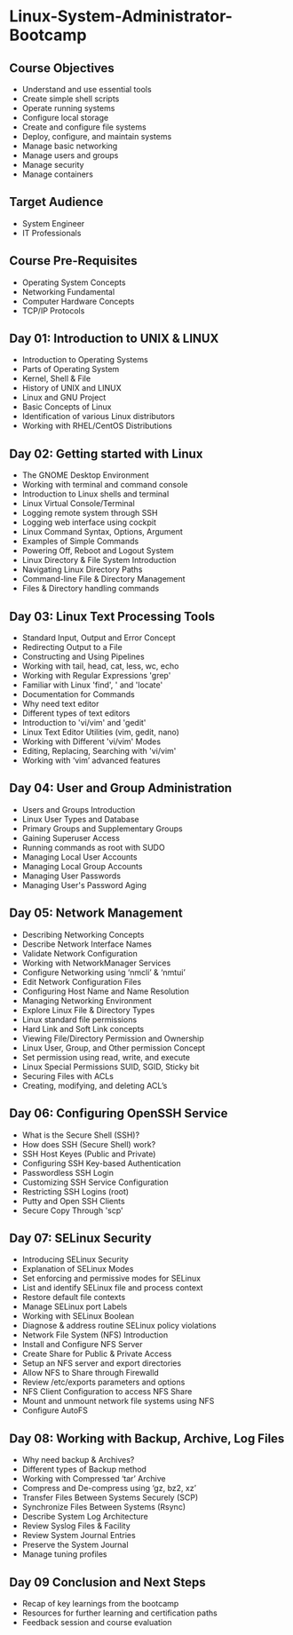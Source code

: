 # Linux-System-Administrator-Bootcamp

## Course Objectives
- Understand and use essential tools
- Create simple shell scripts
- Operate running systems
- Configure local storage
- Create and configure file systems
- Deploy, configure, and maintain systems
- Manage basic networking
- Manage users and groups
- Manage security
- Manage containers

## Target Audience
- System Engineer
- IT Professionals

## Course Pre-Requisites
- Operating System Concepts
- Networking Fundamental
- Computer Hardware Concepts
- TCP/IP Protocols

## Day 01: Introduction to UNIX & LINUX

- Introduction to Operating Systems
- Parts of Operating System
- Kernel, Shell & File
- History of UNIX and LINUX
- Linux and GNU Project
- Basic Concepts of Linux
- Identification of various Linux distributors
- Working with RHEL/CentOS Distributions

## Day 02: Getting started with Linux

- The GNOME Desktop Environment
- Working with terminal and command console
- Introduction to Linux shells and terminal
- Linux Virtual Console/Terminal
- Logging remote system through SSH
- Logging web interface using cockpit
- Linux Command Syntax, Options, Argument
- Examples of Simple Commands
- Powering Off, Reboot and Logout System
- Linux Directory & File System Introduction
- Navigating Linux Directory Paths
- Command-line File & Directory Management
- Files & Directory handling commands

## Day 03: Linux Text Processing Tools

- Standard Input, Output and Error Concept
- Redirecting Output to a File
- Constructing and Using Pipelines
- Working with tail, head, cat, less, wc, echo
- Working with Regular Expressions 'grep'
- Familiar with Linux 'find', ' and 'locate'
- Documentation for Commands
- Why need text editor
- Different types of text editors
- Introduction to 'vi/vim' and 'gedit'
- Linux Text Editor Utilities (vim, gedit, nano)
- Working with Different 'vi/vim' Modes
- Editing, Replacing, Searching with 'vi/vim'
- Working with ‘vim’ advanced features

## Day 04: User and Group Administration

- Users and Groups Introduction
- Linux User Types and Database
- Primary Groups and Supplementary Groups
- Gaining Superuser Access
- Running commands as root with SUDO
- Managing Local User Accounts
- Managing Local Group Accounts
- Managing User Passwords
- Managing User's Password Aging

## Day 05: Network Management

- Describing Networking Concepts
- Describe Network Interface Names
- Validate Network Configuration
- Working with NetworkManager Services
- Configure Networking using ‘nmcli’ & ‘nmtui’
- Edit Network Configuration Files
- Configuring Host Name and Name Resolution
- Managing Networking Environment
- Explore Linux File & Directory Types
- Linux standard file permissions
- Hard Link and Soft Link concepts
- Viewing File/Directory Permission and Ownership
- Linux User, Group, and Other permission Concept
- Set permission using read, write, and execute
- Linux Special Permissions SUID, SGID, Sticky bit
- Securing Files with ACLs
- Creating, modifying, and deleting ACL’s

## Day 06: Configuring OpenSSH Service

- What is the Secure Shell (SSH)?
- How does SSH (Secure Shell) work?
- SSH Host Keyes (Public and Private)
- Configuring SSH Key-based Authentication
- Passwordless SSH Login
- Customizing SSH Service Configuration
- Restricting SSH Logins (root)
- Putty and Open SSH Clients
- Secure Copy Through 'scp'

## Day 07: SELinux Security

- Introducing SELinux Security
- Explanation of SELinux Modes
- Set enforcing and permissive modes for SELinux
- List and identify SELinux file and process context
- Restore default file contexts
- Manage SELinux port Labels
- Working with SELinux Boolean
- Diagnose & address routine SELinux policy violations
- Network File System (NFS) Introduction
- Install and Configure NFS Server
- Create Share for Public & Private Access
- Setup an NFS server and export directories
- Allow NFS to Share through Firewalld
- Review /etc/exports parameters and options
- NFS Client Configuration to access NFS Share
- Mount and unmount network file systems using NFS
- Configure AutoFS

## Day 08: Working with Backup, Archive, Log Files

- Why need backup & Archives?
- Different types of Backup method
- Working with Compressed ‘tar’ Archive
- Compress and De-compress using ‘gz, bz2, xz’
- Transfer Files Between Systems Securely (SCP)
- Synchronize Files Between Systems (Rsync)
- Describe System Log Architecture
- Review Syslog Files & Facility
- Review System Journal Entries
- Preserve the System Journal
- Manage tuning profiles

## Day 09 Conclusion and Next Steps
 - Recap of key learnings from the bootcamp
  - Resources for further learning and certification paths
  - Feedback session and course evaluation

